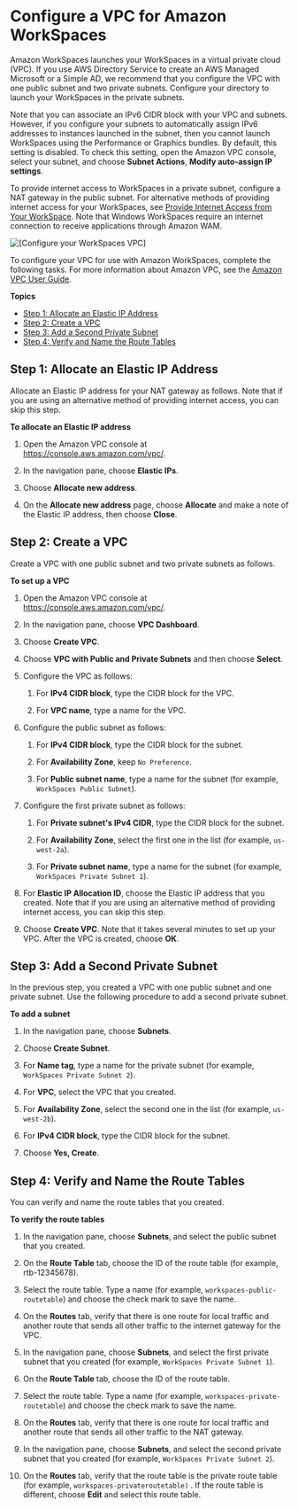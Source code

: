 # Configure a VPC for Amazon WorkSpaces<a name="amazon-workspaces-vpc"></a>

Amazon WorkSpaces launches your WorkSpaces in a virtual private cloud \(VPC\)\. If you use AWS Directory Service to create an AWS Managed Microsoft or a Simple AD, we recommend that you configure the VPC with one public subnet and two private subnets\. Configure your directory to launch your WorkSpaces in the private subnets\.

Note that you can associate an IPv6 CIDR block with your VPC and subnets\. However, if you configure your subnets to automatically assign IPv6 addresses to instances launched in the subnet, then you cannot launch WorkSpaces using the Performance or Graphics bundles\. By default, this setting is disabled\. To check this setting, open the Amazon VPC console, select your subnet, and choose **Subnet Actions**, **Modify auto\-assign IP settings**\.

To provide internet access to WorkSpaces in a private subnet, configure a NAT gateway in the public subnet\. For alternative methods of providing internet access for your WorkSpaces, see [Provide Internet Access from Your WorkSpace](amazon-workspaces-internet-access.md)\. Note that Windows WorkSpaces require an internet connection to receive applications through Amazon WAM\.

![\[Configure your WorkSpaces VPC\]](http://docs.aws.amazon.com/workspaces/latest/adminguide/images/vpc-configuration-new.png)

To configure your VPC for use with Amazon WorkSpaces, complete the following tasks\. For more information about Amazon VPC, see the [Amazon VPC User Guide](https://docs.aws.amazon.com/vpc/latest/userguide/)\.

**Topics**
+ [Step 1: Allocate an Elastic IP Address](#allocate-eip)
+ [Step 2: Create a VPC](#create-vpc)
+ [Step 3: Add a Second Private Subnet](#add-subnet)
+ [Step 4: Verify and Name the Route Tables](#verify-route-tables)

## Step 1: Allocate an Elastic IP Address<a name="allocate-eip"></a>

Allocate an Elastic IP address for your NAT gateway as follows\. Note that if you are using an alternative method of providing internet access, you can skip this step\.

**To allocate an Elastic IP address**

1. Open the Amazon VPC console at [https://console\.aws\.amazon\.com/vpc/](https://console.aws.amazon.com/vpc/)\.

1. In the navigation pane, choose **Elastic IPs**\.

1. Choose **Allocate new address**\.

1. On the **Allocate new address** page, choose **Allocate** and make a note of the Elastic IP address, then choose **Close**\.

## Step 2: Create a VPC<a name="create-vpc"></a>

Create a VPC with one public subnet and two private subnets as follows\.

**To set up a VPC**

1. Open the Amazon VPC console at [https://console\.aws\.amazon\.com/vpc/](https://console.aws.amazon.com/vpc/)\.

1. In the navigation pane, choose **VPC Dashboard**\.

1. Choose **Create VPC**\.

1. Choose **VPC with Public and Private Subnets** and then choose **Select**\.

1. Configure the VPC as follows:

   1. For **IPv4 CIDR block**, type the CIDR block for the VPC\.

   1. For **VPC name**, type a name for the VPC\.

1. Configure the public subnet as follows:

   1. For **IPv4 CIDR block**, type the CIDR block for the subnet\.

   1. For **Availability Zone**, keep `No Preference`\.

   1. For **Public subnet name**, type a name for the subnet \(for example, `WorkSpaces Public Subnet`\)\.

1. Configure the first private subnet as follows:

   1. For **Private subnet's IPv4 CIDR**, type the CIDR block for the subnet\.

   1. For **Availability Zone**, select the first one in the list \(for example, `us-west-2a`\)\.

   1. For **Private subnet name**, type a name for the subnet \(for example, `WorkSpaces Private Subnet 1`\)\.

1. For **Elastic IP Allocation ID**, choose the Elastic IP address that you created\. Note that if you are using an alternative method of providing internet access, you can skip this step\.

1. Choose **Create VPC**\. Note that it takes several minutes to set up your VPC\. After the VPC is created, choose **OK**\.

## Step 3: Add a Second Private Subnet<a name="add-subnet"></a>

In the previous step, you created a VPC with one public subnet and one private subnet\. Use the following procedure to add a second private subnet\.

**To add a subnet**

1. In the navigation pane, choose **Subnets**\.

1. Choose **Create Subnet**\.

1. For **Name tag**, type a name for the private subnet \(for example, `WorkSpaces Private Subnet 2`\)\.

1. For **VPC**, select the VPC that you created\.

1. For **Availability Zone**, select the second one in the list \(for example, `us-west-2b`\)\.

1. For **IPv4 CIDR block**, type the CIDR block for the subnet\.

1. Choose **Yes, Create**\.

## Step 4: Verify and Name the Route Tables<a name="verify-route-tables"></a>

You can verify and name the route tables that you created\.

**To verify the route tables**

1. In the navigation pane, choose **Subnets**, and select the public subnet that you created\.

1. On the **Route Table** tab, choose the ID of the route table \(for example, rtb\-12345678\)\.

1. Select the route table\. Type a name \(for example, `workspaces-public-routetable`\) and choose the check mark to save the name\.

1.  On the **Routes** tab, verify that there is one route for local traffic and another route that sends all other traffic to the internet gateway for the VPC\.

1. In the navigation pane, choose **Subnets**, and select the first private subnet that you created \(for example, `WorkSpaces Private Subnet 1`\)\.

1. On the **Route Table** tab, choose the ID of the route table\.

1. Select the route table\. Type a name \(for example, `workspaces-private-routetable`\) and choose the check mark to save the name\.

1.  On the **Routes** tab, verify that there is one route for local traffic and another route that sends all other traffic to the NAT gateway\.

1. In the navigation pane, choose **Subnets**, and select the second private subnet that you created \(for example, `WorkSpaces Private Subnet 2`\)\.

1.  On the **Routes** tab, verify that the route table is the private route table \(for example, `workspaces-privateroutetable)` \. If the route table is different, choose **Edit** and select this route table\.